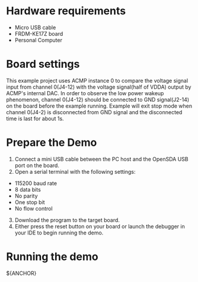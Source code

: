 Hardware requirements
=====================
- Micro USB cable
- FRDM-KE17Z board
- Personal Computer

Board settings
==============
This example project uses ACMP instance 0 to compare the voltage signal input from channel 0(J4-12)
with the voltage signal(half of VDDA) output by ACMP's internal DAC. In order to observe the low
power wakeup phenomenon, channel 0(J4-12) should be connected to GND signal(J2-14) on the board before
the example running. Example will exit stop mode when channel 0(J4-2) is disconnected from GND signal
and the disconnected time is last for about 1s.

Prepare the Demo
================
1. Connect a mini USB cable between the PC host and the OpenSDA USB port on the board.
2.  Open a serial terminal with the following settings:
   - 115200 baud rate
   - 8 data bits
   - No parity
   - One stop bit
   - No flow control
3. Download the program to the target board.
4. Either press the reset button on your board or launch the debugger in your IDE to begin running the demo.

Running the demo
================
${ANCHOR}
